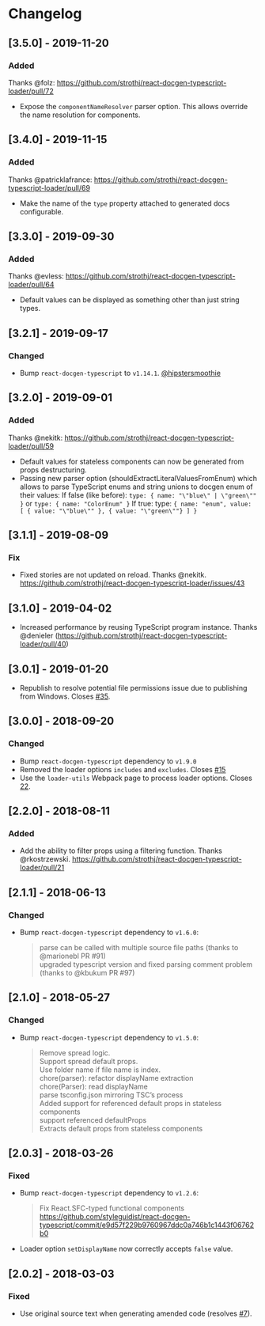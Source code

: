 # Changelog

## [3.5.0] - 2019-11-20

### Added

Thanks @folz: https://github.com/strothj/react-docgen-typescript-loader/pull/72

- Expose the `componentNameResolver` parser option. This allows override the
name resolution for components.

## [3.4.0] - 2019-11-15

### Added

Thanks @patricklafrance: https://github.com/strothj/react-docgen-typescript-loader/pull/69

- Make the name of the `type` property attached to generated docs configurable.

## [3.3.0] - 2019-09-30

### Added

Thanks @evless: https://github.com/strothj/react-docgen-typescript-loader/pull/64

- Default values can be displayed as something other than just string types.

## [3.2.1] - 2019-09-17

### Changed

- Bump `react-docgen-typescript` to `v1.14.1`. [@hipstersmoothie](https://github.com/strothj/react-docgen-typescript-loader/pull/60)

## [3.2.0] - 2019-09-01

### Added

Thanks @nekitk: https://github.com/strothj/react-docgen-typescript-loader/pull/59

- Default values for stateless components can now be generated from props destructuring.
- Passing new parser option (shouldExtractLiteralValuesFromEnum) which allows to parse TypeScript enums and string unions to docgen enum of their values:
  If false (like before): `type: { name: "\"blue\" | \"green\"" }` or `type: { name: "ColorEnum" }`
  If true: type: `{ name: "enum", value: [ { value: "\"blue\"" }, { value: "\"green\""} ] }`

## [3.1.1] - 2019-08-09

### Fix

- Fixed stories are not updated on reload. Thanks @nekitk.
  https://github.com/strothj/react-docgen-typescript-loader/issues/43

## [3.1.0] - 2019-04-02

- Increased performance by reusing TypeScript program instance. Thanks @denieler (https://github.com/strothj/react-docgen-typescript-loader/pull/40)

## [3.0.1] - 2019-01-20

- Republish to resolve potential file permissions issue due to publishing from Windows. Closes [#35](https://github.com/strothj/react-docgen-typescript-loader/issues/35).

## [3.0.0] - 2018-09-20

### Changed

- Bump `react-docgen-typescript` dependency to `v1.9.0`
- Removed the loader options `includes` and `excludes`. Closes [#15](https://github.com/strothj/react-docgen-typescript-loader/issues/15)
- Use the `loader-utils` Webpack page to process loader options. Closes [22](https://github.com/strothj/react-docgen-typescript-loader/issues/22).

## [2.2.0] - 2018-08-11

### Added

- Add the ability to filter props using a filtering function. Thanks @rkostrzewski.
  https://github.com/strothj/react-docgen-typescript-loader/pull/21

## [2.1.1] - 2018-06-13

### Changed

- Bump `react-docgen-typescript` dependency to `v1.6.0`:
  > parse can be called with multiple source file paths (thanks to @marionebl PR #91)  
  > upgraded typescript version and fixed parsing comment problem (thanks to @kbukum PR #97)

## [2.1.0] - 2018-05-27

### Changed

- Bump `react-docgen-typescript` dependency to `v1.5.0`:
  > Remove spread logic.  
  > Support spread default props.  
  > Use folder name if file name is index.  
  > chore(parser): refactor displayName extraction  
  > chore(Parser): read displayName  
  > parse tsconfig.json mirroring TSC’s process  
  > Added support for referenced default props in stateless components  
  > support referenced defaultProps  
  > Extracts default props from stateless components

## [2.0.3] - 2018-03-26

### Fixed

- Bump `react-docgen-typescript` dependency to `v1.2.6`:
  > Fix React.SFC-typed functional components  
  > https://github.com/styleguidist/react-docgen-typescript/commit/e9d57f229b9760967ddc0a746b1c1443f06762b0
- Loader option `setDisplayName` now correctly accepts `false` value.

## [2.0.2] - 2018-03-03

### Fixed

- Use original source text when generating amended code (resolves [#7](https://github.com/strothj/react-docgen-typescript-loader/issues/7)).
